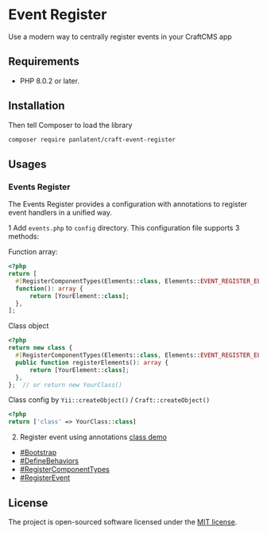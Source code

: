 Event Register
===============

Use a modern way to centrally register events in your CraftCMS app

Requirements
------------
+ PHP 8.0.2 or later.

Installation
------------

Then tell Composer to load the library

```bash
composer require panlatent/craft-event-register
```

Usages
------

### Events Register

The Events Register provides a configuration with annotations to register event handlers in a unified way.

1 Add `events.php` to `config` directory. This configuration file supports 3 methods:

Function array:
```php
<?php
return [
  #[RegisterComponentTypes(Elements::class, Elements::EVENT_REGISTER_ELEMENT_TYPES)]
  function(): array {
      return [YourElement::class];
  },
];
```
    
Class object
```php
<?php
return new class {
  #[RegisterComponentTypes(Elements::class, Elements::EVENT_REGISTER_ELEMENT_TYPES)]
  public function registerElements(): array {
      return [YourElement::class];
  },
};  // or return new YourClass()
```
    
Class config by `Yii::createObject()` / `Craft::createObject()`
```php
<?php
return ['class' => YourClass::class]
```
2. Register event using annotations [class demo](demo/EventsConfig.php)

+ [#Bootstrap](src/Bootstrap.php)
+ [#DefineBehaviors](src/DefineBehaviors.php)
+ [#RegisterComponentTypes](src/RegisterComponentTypes.php)
+ [#RegisterEvent](src/RegisterEvent.php)

License
-------
The project is open-sourced software licensed under the [MIT license](http://opensource.org/licenses/MIT).
